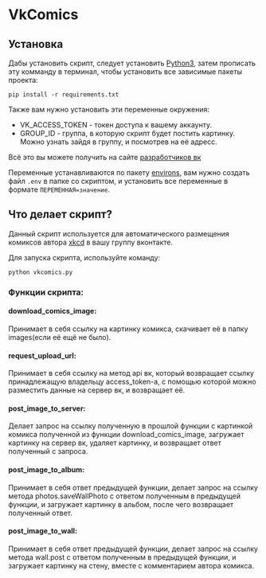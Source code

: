 # VkComics

## Установка

Дабы установить скрипт, следует установить [Python3](https://dvmn.org/encyclopedia/what-you-need-to-know/python_basics_install_python/), затем прописать эту комманду в терминал, чтобы установить все зависимые пакеты проекта:

```pip install -r requirements.txt```

Также вам нужно установить эти переменные окружения:
* VK_ACCESS_TOKEN - токен доступа к вашему аккаунту.
* GROUP_ID - группа, в которую скрипт будет постить картинку. Можно узнать зайдя в группу, и посмотрев на её адресс.

Всё это вы можете получить на сайте [разработчиков вк](https://vk.com/dev)

Переменные устанавливаются по пакету [environs](https://pypi.org/project/environs/), вам нужно создать файл ```.env``` в папке со скриптом, и установить все переменные в формате ```ПЕРЕМЕННАЯ=значение```.

## Что делает скрипт?

Данный скрипт используется для автоматического размещения комиксов автора [xkcd](https://xkcd.com/) в вашу группу вконтакте.

Для запуска скрипта, используйте команду:

```python vkcomics.py```

### Функции скрипта:

#### download_comics_image:
Принимает в себя ссылку на картинку комикса, скачивает её в папку images(если её ещё не было).

#### request_upload_url:
Принимает в себя ссылку на метод api вк, который возвращает ссылку принадлежащую владельцу access_token-a, с помощью которой можно разместить данные на сервер вк, и возвращает её.

#### post_image_to_server:
Делает запрос на ссылку полученную в прошлой функции с картинкой комикса полученной из функции download_comics_image, загружает картинку на сервер вк, удаляет картинку, и возвращает ответ полученный с запроса.

#### post_image_to_album:
Принимает в себя ответ предыдущей функции, делает запрос на ссылку метода photos.saveWallPhoto с ответом полученным в предыдущей функции, и загружает картинку в альбом, после чего возвращает полученный ответ.

#### post_image_to_wall:
Принимает в себя ответ предыдущей функции, делает запрос на ссылку метода wall.post с ответом полученным в предыдущей функции, и загружает картинку на стену, вместе с комментарием автора комикса.
